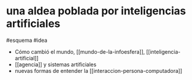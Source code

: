 # una aldea poblada por inteligencias artificiales
#esquema #idea 

- Cómo cambió el mundo, [[mundo-de-la-infoesfera]], [[inteligencia-artificial]]
- [[agencia]] y sistemas artificiales
- nuevas formas de entender la [[interaccion-persona-computadora]]
